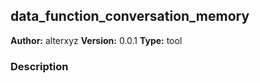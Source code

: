## data_function_conversation_memory

**Author:** alterxyz
**Version:** 0.0.1
**Type:** tool

### Description



